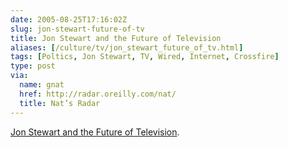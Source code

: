 ```yaml
--- 
date: 2005-08-25T17:16:02Z
slug: jon-stewart-future-of-tv
title: Jon Stewart and the Future of Television
aliases: [/culture/tv/jon_stewart_future_of_tv.html]
tags: [Poltics, Jon Stewart, TV, Wired, Internet, Crossfire]
type: post
via:
  name: gnat
  href: http://radar.oreilly.com/nat/
  title: Nat’s Radar
---
```


[Jon Stewart and the Future of Television].

  [Jon Stewart and the Future of Television]:
    http://www.wired.com/wired/archive/13.09/stewart.html
    "Reinventing Television"
